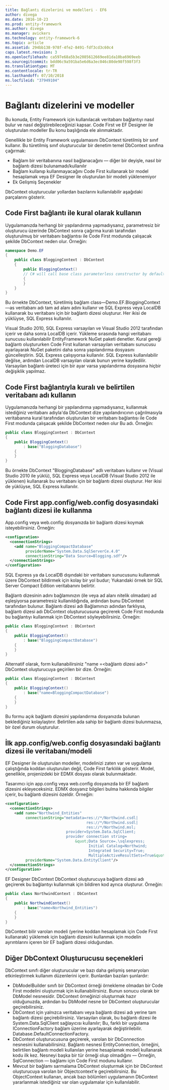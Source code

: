```yaml
---
title: Bağlantı dizelerini ve modelleri - EF6
author: divega
ms.date: 2016-10-23
ms.prod: entity-framework
ms.author: divega
ms.manager: avickers
ms.technology: entity-framework-6
ms.topic: article
ms.assetid: 294bb138-978f-4fe2-8491-fdf3cd3c60c4
caps.latest.revision: 3
ms.openlocfilehash: ca597e68a5b3e2085612669ee81da10ba6969eeb
ms.sourcegitcommit: bdd06c9a591ba5e6d6a3ec046c80de98f598f3f3
ms.translationtype: MT
ms.contentlocale: tr-TR
ms.lasthandoff: 07/10/2018
ms.locfileid: "37949104"
---
```

# <a name="connection-strings-and-models"></a>Bağlantı dizelerini ve modeller
Bu konuda, Entity Framework için kullanılacak veritabanı bağlantıyı nasıl bulur ve nasıl değiştirebileceğinizi kapsar. Code First ve EF Designer ile oluşturulan modeller Bu konu başlığında ele alınmaktadır.  

Genellikle bir Entity Framework uygulamasını DbContext türetilmiş bir sınıf kullanır. Bu türetilmiş sınıf oluşturucular bir denetim temel DbContext sınıfına çağırmak:  

- Bağlam bir veritabanına nasıl bağlanacağını — diğer bir deyişle, nasıl bir bağlantı dizesi bulunamadı/kullanılır  
- Bağlam kullanıp kullanmayacağını Code First kullanarak bir model hesaplamak veya EF Designer ile oluşturulan bir modeli yüklenemiyor  
- Ek Gelişmiş Seçenekler  

DbContext oluşturucular yollardan bazılarını kullanılabilir aşağıdaki parçalarını gösterir.  

## <a name="use-code-first-with-connection-by-convention"></a>Code First bağlantı ile kural olarak kullanın  

Uygulamanızda herhangi bir yapılandırma yapmadıysanız, parametresiz bir oluşturucu üzerinde DbContext sonra çağırma kuralı tarafından oluşturulmuş bir veritabanı bağlantısı ile Code First modunda çalışacak şekilde DbContext neden olur. Örneğin:  

``` csharp  
namespace Demo.EF
{
    public class BloggingContext : DbContext
    {
        public BloggingContext()
        // C# will call base class parameterless constructor by default
        {
        }
    }
}
```  

Bu örnekte DbContext, türetilmiş bağlam class—Demo.EF.BloggingContext—as veritabanı adı tam ad alanı adını kullanır ve SQL Express veya LocalDB kullanarak bu veritabanı için bir bağlantı dizesi oluşturur. Her ikisi de yüklüyse, SQL Express kullanılır.  

Visual Studio 2010, SQL Express varsayılan ve Visual Studio 2012 tarafından içerir ve daha sonra LocalDB içerir. Yükleme sırasında hangi veritabanı sunucusu kullanılabilir EntityFramework NuGet paketi denetler. Kural gereği bağlantı oluştururken Code First kullanan varsayılan veritabanı sunucusu ayarlayarak NuGet paketini daha sonra yapılandırma dosyasını güncelleştirin. SQL Express çalışıyorsa kullanılır. SQL Express kullanılabilir değilse, ardından LocalDB varsayılan olarak bunun yerine kaydedilir. Varsayılan bağlantı üreteci için bir ayar varsa yapılandırma dosyasına hiçbir değişiklik yapılmaz.  

## <a name="use-code-first-with-connection-by-convention-and-specified-database-name"></a>Code First bağlantıyla kuralı ve belirtilen veritabanı adı kullanın  

Uygulamanızda herhangi bir yapılandırma yapmadıysanız, kullanmak istediğiniz veritabanı adıyla'da DbContext dize yapılandırıcının çağrılmasıyla veritabanına kural tarafından oluşturulan bir veritabanı bağlantısı ile Code First modunda çalışacak şekilde DbContext neden olur Bu adı. Örneğin:  

``` csharp  
public class BloggingContext : DbContext
{
    public BloggingContext()
        : base("BloggingDatabase")
    {
    }
}
```  

Bu örnekte DbContext "BloggingDatabase" adlı veritabanı kullanır ve (Visual Studio 2010 ile yüklü), SQL Express veya LocalDB (Visual Studio 2012 ile yüklenen) kullanarak bu veritabanı için bir bağlantı dizesi oluşturur. Her ikisi de yüklüyse, SQL Express kullanılır.  

## <a name="use-code-first-with-connection-string-in-appconfigwebconfig-file"></a>Code First app.config/web.config dosyasındaki bağlantı dizesi ile kullanma  

App.config veya web.config dosyanızda bir bağlantı dizesi koymak isteyebilirsiniz. Örneğin:  

``` xml  
<configuration>
  <connectionStrings>
    <add name="BloggingCompactDatabase"
         providerName="System.Data.SqlServerCe.4.0"
         connectionString="Data Source=Blogging.sdf"/>
  </connectionStrings>
</configuration>
```  

SQL Express ya da LocalDB dışındaki bir veritabanı sunucusunu kullanmak üzere DbContext bildirmek için kolay bir yol budur; Yukarıdaki örnek bir SQL Server Compact Edition veritabanını belirtir.  

Bağlantı dizesinin adını bağlamınızın (ile veya ad alanı nitelik olmadan) ad eşleşiyorsa parametresiz kullanıldığında, ardından bunu DbContext tarafından bulunur. Bağlantı dizesi adı Bağlamınızı adından farklıysa, bağlantı dizesi adı DbContext oluşturucusuna geçirerek Code First modunda bu bağlantıyı kullanmak için DbContext söyleyebilirsiniz. Örneğin:  

``` csharp  
public class BloggingContext : DbContext
{
    public BloggingContext()
        : base("BloggingCompactDatabase")
    {
    }
}
```  

Alternatif olarak, form kullanabilirsiniz "name =\<bağlantı dizesi adı\>" DbContext oluşturucuya geçirilen bir dize. Örneğin:  

``` csharp  
public class BloggingContext : DbContext
{
    public BloggingContext()
        : base("name=BloggingCompactDatabase")
    {
    }
}
```  

Bu formu açık bağlantı dizesini yapılandırma dosyanızda bulunan beklediğiniz kolaylaştırır. Belirtilen ada sahip bir bağlantı dizesi bulunmazsa, bir özel durum oluşturulur.  

## <a name="databasemodel-first-with-connection-string-in-appconfigwebconfig-file"></a>İlk app.config/web.config dosyasındaki bağlantı dizesi ile veritabanı/modeli  

EF Designer ile oluşturulan modeller, modelinizi zaten var ve uygulama çalıştığında koddan oluşturulan değil, Code First farklılık gösterir. Model, genellikle, projenizdeki bir EDMX dosyası olarak bulunmaktadır.  

Tasarımcı için app.config veya web.config dosyanızda bir EF bağlantı dizesini ekleyeceksiniz. EDMX dosyanız bilgileri bulma hakkında bilgiler içerir, bu bağlantı dizesini özeldir. Örneğin:  

``` xml  
<configuration>  
  <connectionStrings>  
    <add name="Northwind_Entities"  
         connectionString="metadata=res://*/Northwind.csdl|  
                                    res://*/Northwind.ssdl|  
                                    res://*/Northwind.msl;  
                           provider=System.Data.SqlClient;  
                           provider connection string=  
                               &quot;Data Source=.\sqlexpress;  
                                     Initial Catalog=Northwind;  
                                     Integrated Security=True;  
                                     MultipleActiveResultSets=True&quot;"  
         providerName="System.Data.EntityClient"/>  
  </connectionStrings>  
</configuration>
```  

EF Designer DbContext DbContext oluşturucuya bağlantı dizesi adı geçirerek bu bağlantıyı kullanmak için bildiren kod ayrıca oluşturur. Örneğin:  

``` csharp  
public class NorthwindContext : DbContext
{
    public NorthwindContext()
        : base("name=Northwind_Entities")
    {
    }
}
```  

DbContext bilir varolan modeli (yerine koddan hesaplamak için Code First kullanarak) yüklemek için bağlantı dizesini kullanmak için modelin ayrıntılarını içeren bir EF bağlantı dizesi olduğundan.  

## <a name="other-dbcontext-constructor-options"></a>Diğer DbContext Oluşturucusu seçenekleri  

DbContext sınıfı diğer oluşturucular ve bazı daha gelişmiş senaryoları etkinleştirmek kullanım düzenlerini içerir. Bunlardan bazıları şunlardır:  

- DbModelBuilder sınıfı bir DbContext örneği örnekleme olmadan bir Code First modelini oluşturmak için kullanabilirsiniz. Bunun sonucu olarak bir DbModel nesnesidir. DbContext örneğinizi oluşturmak hazır olduğunuzda, ardından bu DbModel nesne bir DbContext oluşturucular geçirebilirsiniz.  
- DbContext için yalnızca veritabanı veya bağlantı dizesi adı yerine tam bağlantı dizesi geçirebilirsiniz. Varsayılan olarak, bu bağlantı dizesi ile System.Data.SqlClient sağlayıcısı kullanılır; Bu, farklı bir uygulama IConnectionFactory bağlam üzerine ayarlayarak değiştirilebilir. Database.DefaultConnectionFactory.  
- DbContext oluşturucusuna geçirerek, varolan bir DbConnection nesnesini kullanabilirsiniz. Bağlantı nesnesi EntityConnection, örneğini, belirtilen bağlantı modeli kullanılan yerine hesaplamak modeli kullanarak kodu ilk kez. Nesneyi başka bir tür örneği olup olmadığını — Örneğin, SqlConnection — bağlamı için Code First modunu kullanır.  
- Mevcut bir bağlamı sarmalama DbContext oluşturmak için bir DbContext oluşturucuya varolan bir Objectcontext'e geçirebilirsiniz. Bu ObjectContext kullanan, ancak bazı bölümleri uygulamanın DbContext yararlanmak istediğiniz var olan uygulamalar için kullanılabilir.  
